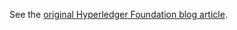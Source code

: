 <!--
 Copyright IBM Corp. All Rights Reserved.

 SPDX-License-Identifier: CC-BY-4.0
 -->

See the [original Hyperledger Foundation blog article](https://www.hyperledger.org/blog/2022/11/07/introducing-hyperledger-cacti-a-multi-faceted-pluggable-interoperability-framework).

